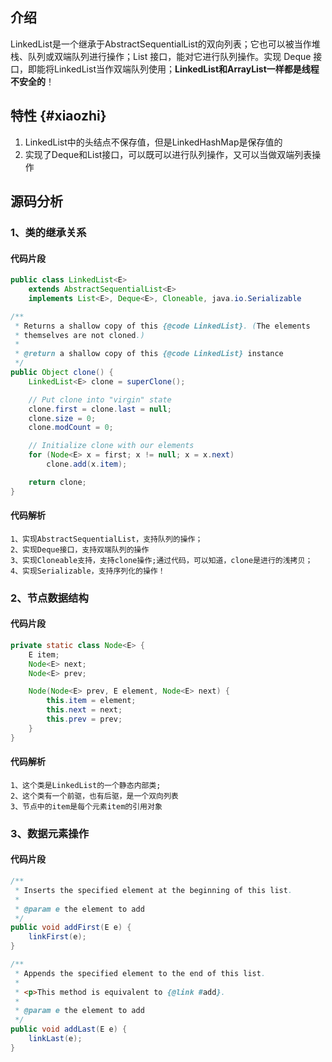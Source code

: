 ## 介绍

LinkedList是一个继承于AbstractSequentialList的双向列表；它也可以被当作堆栈、队列或双端队列进行操作；List 接口，能对它进行队列操作。实现 Deque 接口，即能将LinkedList当作双端队列使用；**LinkedList和ArrayList一样都是线程不安全的**！

## 特性 {#xiaozhi}

1. LinkedList中的头结点不保存值，但是LinkedHashMap是保存值的
2. 实现了Deque和List接口，可以既可以进行队列操作，又可以当做双端列表操作

## 源码分析

### 1、类的继承关系

#### 代码片段

```java
public class LinkedList<E>
    extends AbstractSequentialList<E>
    implements List<E>, Deque<E>, Cloneable, java.io.Serializable
```

```java
/**
 * Returns a shallow copy of this {@code LinkedList}. (The elements
 * themselves are not cloned.)
 *
 * @return a shallow copy of this {@code LinkedList} instance
 */
public Object clone() {
    LinkedList<E> clone = superClone();

    // Put clone into "virgin" state
    clone.first = clone.last = null;
    clone.size = 0;
    clone.modCount = 0;

    // Initialize clone with our elements
    for (Node<E> x = first; x != null; x = x.next)
        clone.add(x.item);

    return clone;
}
```

#### 代码解析

```auto
1、实现AbstractSequentialList，支持队列的操作；
2、实现Deque接口，支持双端队列的操作
3、实现Cloneable支持，支持clone操作;通过代码，可以知道，clone是进行的浅拷贝；
4、实现Serializable，支持序列化的操作！
```

### 2、节点数据结构

#### 代码片段

```java
private static class Node<E> {
    E item;
    Node<E> next;
    Node<E> prev;

    Node(Node<E> prev, E element, Node<E> next) {
        this.item = element;
        this.next = next;
        this.prev = prev;
    }
}
```

#### 代码解析

```auto
1、这个类是LinkedList的一个静态内部类;
2、这个类有一个前驱，也有后驱，是一个双向列表
3、节点中的item是每个元素item的引用对象
```

### 3、数据元素操作

#### 代码片段

```java
/**
 * Inserts the specified element at the beginning of this list.
 *
 * @param e the element to add
 */
public void addFirst(E e) {
    linkFirst(e);
}

/**
 * Appends the specified element to the end of this list.
 *
 * <p>This method is equivalent to {@link #add}.
 *
 * @param e the element to add
 */
public void addLast(E e) {
    linkLast(e);
}
```



